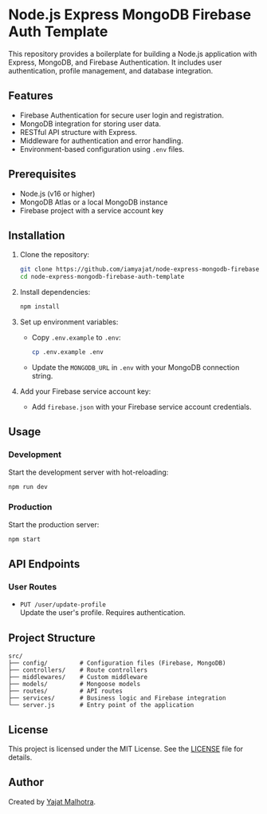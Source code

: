 # Node.js Express MongoDB Firebase Auth Template

This repository provides a boilerplate for building a Node.js application with Express, MongoDB, and Firebase Authentication. It includes user authentication, profile management, and database integration.

## Features

- Firebase Authentication for secure user login and registration.
- MongoDB integration for storing user data.
- RESTful API structure with Express.
- Middleware for authentication and error handling.
- Environment-based configuration using `.env` files.

## Prerequisites

- Node.js (v16 or higher)
- MongoDB Atlas or a local MongoDB instance
- Firebase project with a service account key

## Installation

1. Clone the repository:
   ```bash
   git clone https://github.com/iamyajat/node-express-mongodb-firebase-auth-template.git
   cd node-express-mongodb-firebase-auth-template
   ```

2. Install dependencies:
   ```bash
   npm install
   ```

3. Set up environment variables:
   - Copy `.env.example` to `.env`:
     ```bash
     cp .env.example .env
     ```
   - Update the `MONGODB_URL` in `.env` with your MongoDB connection string.

4. Add your Firebase service account key:
   - Add `firebase.json` with your Firebase service account credentials.

## Usage

### Development

Start the development server with hot-reloading:
```bash
npm run dev
```

### Production

Start the production server:
```bash
npm start
```

## API Endpoints

### User Routes

- `PUT /user/update-profile`  
  Update the user's profile. Requires authentication.

## Project Structure

```
src/
├── config/         # Configuration files (Firebase, MongoDB)
├── controllers/    # Route controllers
├── middlewares/    # Custom middleware
├── models/         # Mongoose models
├── routes/         # API routes
├── services/       # Business logic and Firebase integration
└── server.js       # Entry point of the application
```

## License

This project is licensed under the MIT License. See the [LICENSE](LICENSE) file for details.

## Author

Created by [Yajat Malhotra](https://github.com/iamyajat).
